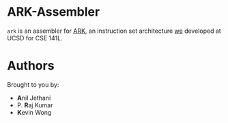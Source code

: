 # ARK-Assembler

`ark` is an assembler for [ARK](https://github.com/prkumar/ARK-Processor), an instruction set architecture [we](#Authors) developed at UCSD for CSE 141L.

# Authors

Brought to you by:

* **A**nil Jethani
* P. **R**aj Kumar 
* **K**evin Wong



